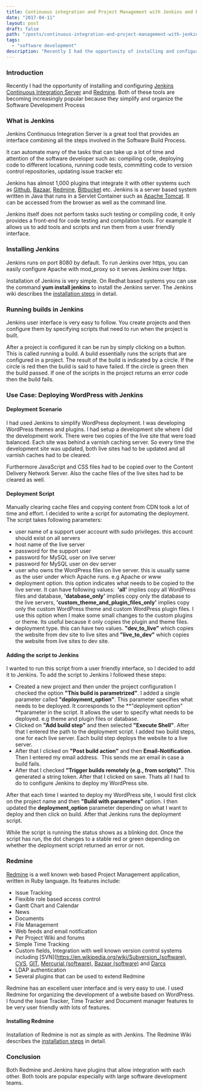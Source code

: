 ```yaml
---
title: Continuous integration and Project Management with Jenkins and Redmine
date: "2017-04-11"
layout: post
draft: false
path: "/posts/continuous-integration-and-project-management-with-jenkins-and-redmine"
tags:
  - "software development"
description: "Recently I had the opportunity of installing and configuring Jenkins Continuous Integration Server and Redmine. Both of these tools are becoming increasingly popular because they simplify and organize the Software Development Process"
---
```


### Introduction
Recently I had the opportunity of installing and configuring [Jenkins Continuous Integration Server](https://en.wikipedia.org/wiki/Jenkins_(software)) and [Redmine](https://en.wikipedia.org/wiki/Redmine). Both of these tools are becoming increasingly popular because they simplify and organize the Software Development Process

### What is Jenkins
Jenkins Continuous Integration Server is a great tool that provides an interface combining all the steps involved in the Software Build Process.

It can automate many of the tasks that can take up a lot of time and attention of the software developer such as: compiling code, deploying code to different locations, running code tests, committing code to version control repositories, updating issue tracker etc

Jenkins has almost 1,000 plugins that integrate it with other systems such as [Github](https://en.wikipedia.org/wiki/GitHub), [Bazaar](https://en.wikipedia.org/wiki/GNU_Bazaar), [Redmine](https://en.wikipedia.org/wiki/Redmine), [Bitbucket](https://en.wikipedia.org/wiki/Bitbucket) etc. Jenkins is a server based system written in Java that runs in a Servlet Container such as [Apache Tomcat](https://en.wikipedia.org/wiki/Apache_Tomcat). It can be accessed from the browser as well as the command line.

Jenkins itself does not perform tasks such testing or compiling code, it only provides a front-end for code testing and compilation tools. For example it allows us to add tools and scripts and run them from a user friendly interface.

### Installing Jenkins
Jenkins runs on port 8080 by default. To run Jenkins over https, you can easily configure Apache with mod_proxy so it serves Jenkins over https.

Installation of Jenkins is very simple. On Redhat based systems you can use the command **yum install jenkins** to install the Jenkins server. The Jenkins wiki describes the [installation steps](https://wiki.jenkins-ci.org/display/JENKINS/Installing+Jenkins) in detail.

### Running builds in Jenkins
Jenkins user interface is very easy to follow. You create projects and then configure them by specifying scripts that need to run when the project is built.

After a project is configured it can be run by simply clicking on a button. This is called running a build. A build essentially runs the scripts that are configured in a project. The result of the build is indicated by a circle. If the circle is red then the build is said to have failed. If the circle is green then the build passed. If one of the scripts in the project returns an error code then the build fails.

### Use Case: Deploying WordPress with Jenkins

#### Deployment Scenario
I had used Jenkins to simplify WordPress deployment. I was developing WordPress themes and plugins. I had setup a development site where I did the development work. There were two copies of the live site that were load balanced. Each site was behind a varnish caching server. So every time the development site was updated, both live sites had to be updated and all varnish caches had to be cleared.

Furthermore JavaScript and CSS files had to be copied over to the Content Delivery Network Server. Also the cache files of the live sites had to be cleared as well.

#### Deployment Script
Manually clearing cache files and copying content from CDN took a lot of time and effort. I decided to write a script for automating the deployment. The script takes following parameters:

* user name of a support user account with sudo privileges. this account should exist on all servers
* host name of the live server
* password for the support user
* password for MySQL user on live server
* password for MySQL user on dev server
* user who owns the WordPress files on live server. this is usually same as the user under which Apache runs. e.g Apache or www
* deployment option. this option indicates what needs to be copied to the live server. It can have following values:  **'all'** implies copy all WordPress files and database, **'database_only'** implies copy only the database to the live servers, **'custom_theme_and_plugin_files_only'** implies copy only the custom WordPress theme and custom WordPress plugin files. I use this option when I make some small changes to the custom plugins or theme. Its useful because it only copies the plugin and theme files.
* deployment type. this can have two values. **"dev_to_live"** which copies the website from dev site to live sites and **"live_to_dev"** which copies the website from live sites to dev site.


#### Adding the script to Jenkins

I wanted to run this script from a user friendly interface, so I decided to add it to Jenkins. To add the script to Jenkins I followed these steps:

 * Created a new project and then under the project configuration I checked the option **"This build is parametrized"**. I added a single parameter called **"deployment_option"**. This parameter specifies what needs to be deployed. It corresponds to the **"deployment option" **parameter in the script. It allows the user to specify what needs to be deployed. e.g theme and plugin files or database.
 * Clicked on **"Add build step"** and then selected **"Execute Shell"**. After that I entered the path to the deployment script. I added two build steps, one for each live server. Each build step deploys the website to a live server.
 * After that I clicked on **"Post build action"** and then **Email-Notification**. Then I entered my email address.  This sends me an email in case a build fails.
 * After that I checked **"Trigger builds remotely (e.g., from scripts)"**. This generated a string token. After that I clicked on save. Thats all I had to do to configure Jenkins to deploy my WordPress site.

After that each time I wanted to deploy my WordPress site, I would first click on the project name and then **"Build with parameters"** option. I then updated the **deployment_option** parameter depending on what I want to deploy and then click on build. After that Jenkins runs the deployment script.

While the script is running the status shows as a blinking dot. Once the script has run, the dot changes to a stable red or green depending on whether the deployment script returned an error or not.

### Redmine
[Redmine](https://en.wikipedia.org/wiki/Redmine) is a well known web based Project Management application, written in Ruby language. Its features include:

* Issue Tracking
* Flexible role based access control
* Gantt Chart and Calendar
* News
* Documents
* File Management
* Web feeds and email notification
* Per Project Wiki and forums
* Simple Time Tracking
* Custom fields, Integration with well known version control systems including [SVN](https://en.wikipedia.org/wiki/Subversion_(software), [CVS](https://en.wikipedia.org/wiki/Concurrent_Versions_System), [GIT](https://en.wikipedia.org/wiki/Git_(software)), [Mercurial (software)](https://en.wikipedia.org/wiki/Mercurial_(software)), [Bazaar (software)](https://en.wikipedia.org/wiki/Bazaar_(software)) and [Darcs](https://en.wikipedia.org/wiki/Darcs)
* LDAP authentication
* Several plugins that can be used to extend Redmine

Redmine has an excellent user interface and is very easy to use. I used Redmine for organizing the development of a website based on WordPress. I found the Issue Tracker, Time Tracker and Document manager features to be very user friendly with lots of features.

#### Installing Redmine
Installation of Redmine is not as simple as with Jenkins. The Redmine Wiki describes the [installation steps](http://www.redmine.org/projects/redmine/wiki/redmineinstall) in detail.

### Conclusion
Both Redmine and Jenkins have plugins that allow integration with each other. Both tools are popular especially with large software development teams.
